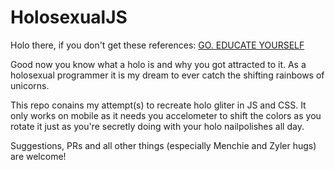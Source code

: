 # HolosexualJS
Holo there, if you don't get these references: [GO. EDUCATE YOURSELF](https://www.youtube.com/watch?v=KxUnwCziDso)

Good now you know what a holo is and why you got attracted to it. As a holosexual programmer it is my dream to ever catch 
the shifting rainbows of unicorns.

This repo conains my attempt(s) to recreate holo gliter in JS and CSS. It only works on mobile as it needs you accelometer to 
shift the colors as you rotate it just as you're secretly doing with your holo nailpolishes all day.

Suggestions, PRs and all other things (especially Menchie and Zyler hugs) are welcome!
